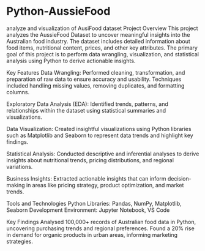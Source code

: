 # Python-AussieFood
analyze and visualization of AusiFood dataset
Project Overview
This project analyzes the AussieFood Dataset to uncover meaningful insights into the Australian food industry. The dataset includes detailed information about food items, nutritional content, prices, and other key attributes. The primary goal of this project is to perform data wrangling, visualization, and statistical analysis using Python to derive actionable insights.

Key Features
Data Wrangling:
Performed cleaning, transformation, and preparation of raw data to ensure accuracy and usability. Techniques included handling missing values, removing duplicates, and formatting columns.

Exploratory Data Analysis (EDA):
Identified trends, patterns, and relationships within the dataset using statistical summaries and visualizations.

Data Visualization:
Created insightful visualizations using Python libraries such as Matplotlib and Seaborn to represent data trends and highlight key findings.

Statistical Analysis:
Conducted descriptive and inferential analyses to derive insights about nutritional trends, pricing distributions, and regional variations.

Business Insights:
Extracted actionable insights that can inform decision-making in areas like pricing strategy, product optimization, and market trends.

Tools and Technologies
Python Libraries: Pandas, NumPy, Matplotlib, Seaborn
Development Environment: Jupyter Notebook, VS Code

Key Findings
Analysed 100,000+ records of Australian food data in Python, uncovering purchasing trends 
and regional preferences. 
Found a 20% rise in demand for organic products in urban areas, informing marketing 
strategies.
